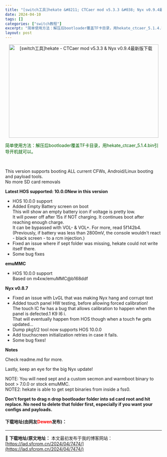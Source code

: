 ```yaml
---
title: "[switch工具]hekate &#8211; CTCaer mod v5.3.3 &#038; Nyx v0.9.4最新版下载"
date: 2024-04-10
tags: []
categories: ["switch教程"]
excerpt: "简单使用方法：解压后bootloader覆盖TF卡目录，用hekate_ctcaer_5.1.4.bin引导开机就可以。 &nbsp; This version supports booting ALL current CFWs, Android/Linux booting and payload &hellip;"
layout: post
---
```


 <p style="text-align: center;"><img src="https://lad.sfcrom.cn/wp-content/uploads/2024/04/20240410_66162c9dcba4e.webp" style="width: 481px; height: 300px;" alt="[switch工具]hekate - CTCaer mod v5.3.3 &amp; Nyx v0.9.4最新版下载" /></p> <p><font face="-apple-system, BlinkMacSystemFont"><font color="#006000"><font>简单使用方法：解压后bootloader覆盖TF卡目录，用hekate_ctcaer_5.1.4.bin引导开机就可以。</font></font></font></p> <p>&nbsp;</p> <p><font><font face="-apple-system, BlinkMacSystemFont, &amp;quot"><font>This version supports booting ALL current CFWs, Android/Linux booting and payload tools.<br />No more SD card removals</font></font></font></p> <p><strong>Latest HOS supported: 10.0.0</strong><strong>New in this version</strong></p> <ul> <li>HOS 10.0.0 support</li> <li>Added Empty Battery screen on boot<br />This will show an empty battery icon if voltage is pretty low.<br />It will power off after 15s if NOT charging. It continues boot after reaching enough charge.<br />It can be bypassed with VOL- &amp; VOL+. For more, read&nbsp;<font><font>5f142b4</font></font>.<br />(Previously, if battery was less than 2800mV, the console wouldn&#39;t react - black screen - to a rcm injection.)</li> <li>Fixed an issue where if sept folder was missing, hekate could not write itself there.</li> <li>Some bug fixes</li> </ul> <p><strong>emuMMC</strong></p> <ul> <li>HOS 10.0.0 support<br />Based on&nbsp;<font><font>m4xw/emuMMC@b168ddf</font></font></li> </ul> <p><strong>Nyx v0.8.7</strong></p> <ul> <li>Fixed an issue with LvGL that was making Nyx hang and corrupt text</li> <li>Added touch panel HW testing, before allowing forced calibration<font>!</font><br />The touch IC fw has a bug that allows calibration to happen when the panel is defected.<font>1 K9 I6 i.&nbsp;</font><br />That will eventually happen from HOS though when a touch fw gets updated...</li> <li>Dump pkg1/2 tool now supports HOS 10.0.0</li> <li>Add touchscreen initialization retries in case it fails.</li> <li>Some bug fixes<font>!&nbsp;</font></li> </ul> <p><strong>Notes</strong></p> <p><font><font face="-apple-system, BlinkMacSystemFont, &amp;quot"><font>Check&nbsp;<font><font>readme.md</font></font>&nbsp;for more.</font></font></font></p> <p><font><font face="-apple-system, BlinkMacSystemFont, &amp;quot"><font>Lastly, keep an eye for the big Nyx update!</font></font></font></p> <p><font><font face="-apple-system, BlinkMacSystemFont, &amp;quot"><font>NOTE: You will need sept and a custom secmon and warmboot binary to boot &gt; 7.0.0 or stock emuMMC.<br />NOTE2: hekate is able to get sept binaries from inside a fss0.</font></font></font></p> <p><strong>Don&#39;t forget to drag n drop bootloader folder into sd card root and hit replace. No need to delete that folder first, especially if you want your configs and payloads.</strong></p> <p><h4>下载地址(由网友<font color="red">Dewen</font>发布)：</h4></p> 

---
📖 **下载地址/原文地址：** 本文最初发布于我的博客网站：[https://lad.sfcrom.cn/2024/04/7474/](https://lad.sfcrom.cn/2024/04/7474/)
